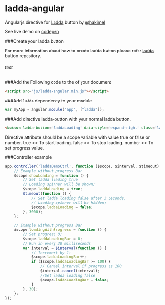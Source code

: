 # ladda-angular
Angularjs directive for [Ladda](http://lab.hakim.se/ladda/) button by [@hakimel](https://twitter.com/hakimel)

See live demo on [codepen](http://codepen.io/sachinchoolur/pen/ogxpOZ)

###Create your ladda button

For more information about how to create ladda button please refer [ladda](https://github.com/hakimel/Ladda) button repository.
###### test
###Add the Following code to the of your document
``` html
<script src="js/ladda-angular.min.js"></script>
```
###Add `ladda` dependency to your module
``` javascript 
var myApp = angular.module("app", ["ladda"]);
```
###Add directive ladda-button with your normal ladda button.
``` html
<button ladda-button="laddaLoading" data-style="expand-right" class="ladda-button"><span class="ladda-label">Submit</span>
```
Directive attribute should be a scope variable with value true or false or number.
true   >> To start loading.
false  >> To stop loading.
number >> To set progress value.

###Controller example
``` javascript
app.controller('laddaDemoCtrl', function ($scope, $interval, $timeout) {
    // Example without progress Bar
    $scope.showLoading = function () {
        // Set ladda loading true
        // Loading spinner will be shown;
        $scope.laddaLoading = true;
        $timeout(function () {
            // Set ladda loading false after 3 Seconds. 
            // Loading spinner will be hidden;
            $scope.laddaLoading = false;
        }, 3000);
    };

    // Example without progress Bar
    $scope.loadingWithProgress = function () {
        // Set progress 0;
        $scope.laddaLoadingBar = 0;
        // Run in every 30 milliseconds
        var interval = $interval(function () {
            // Increment by 1; 
            $scope.laddaLoadingBar++;
            if ($scope.laddaLoadingBar >= 100) {
                // Cancel interval if progress is 100
                $interval.cancel(interval);
                //Set ladda loading false
                $scope.laddaLoadingBar = false;
            }
        }, 30);
    };
});
```



